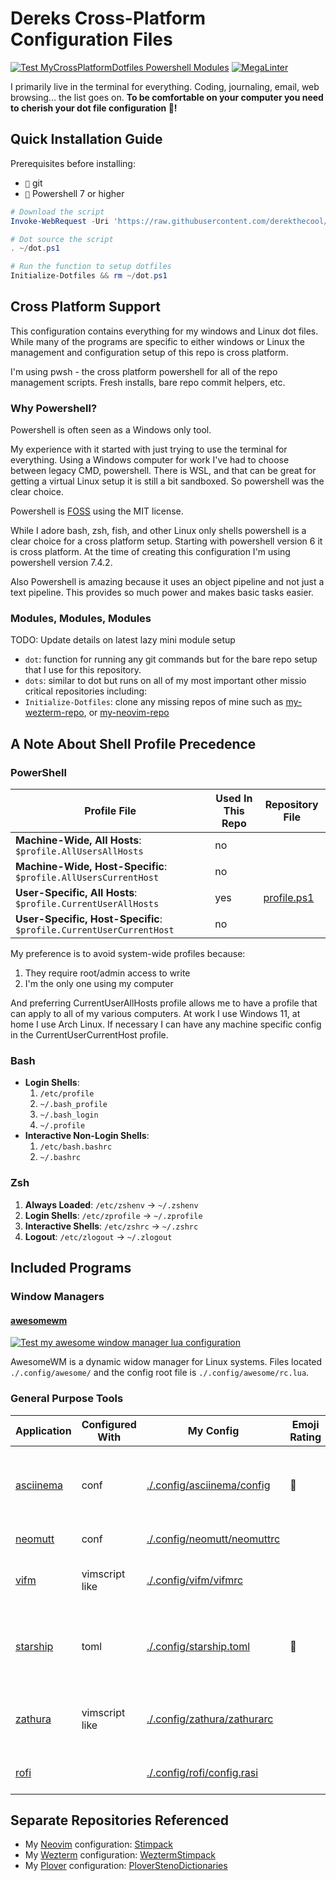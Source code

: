# Dereks Cross-Platform Configuration Files

[![Test MyCrossPlatformDotfiles Powershell Modules](https://github.com/derekthecool/MyCrossPlatformDotfiles/actions/workflows/Test_MyCrossPlatformDotfiles_Powershell_Modules.yaml/badge.svg)](https://github.com/derekthecool/MyCrossPlatformDotfiles/actions/workflows/Test_MyCrossPlatformDotfiles_Powershell_Modules.yaml)
[![MegaLinter](https://github.com/derekthecool/MyCrossPlatformDotfiles/workflows/MegaLinter/badge.svg?branch=master)](https://github.com/derekthecool/MyCrossPlatformDotfiles/actions?query=workflow%3AMegaLinter+branch%3Amaster)

I primarily live in the terminal for everything. Coding, journaling, email, web
browsing... the list goes on.
**To be comfortable on your computer you need to cherish your dot file
configuration 💖!**

## Quick Installation Guide

Prerequisites before installing:

- `` git
- `` Powershell 7 or higher

```powershell
# Download the script
Invoke-WebRequest -Uri 'https://raw.githubusercontent.com/derekthecool/MyCrossPlatformDotfiles/master/Scripts/Dots/DotfileManagement.ps1' -OutFile ~/dot.ps1

# Dot source the script
. ~/dot.ps1

# Run the function to setup dotfiles
Initialize-Dotfiles && rm ~/dot.ps1
```

## Cross Platform Support

This configuration contains everything for my windows and Linux dot files.
While many of the programs are specific to either windows or Linux the
management and configuration setup of this repo is cross platform.

I'm using pwsh - the cross platform powershell for all of the repo management
scripts. Fresh installs, bare repo commit helpers, etc.

### Why Powershell?

Powershell is often seen as a Windows only tool.

My experience with it started with just trying to use the terminal for
everything. Using a Windows computer for work I've had to choose between legacy
CMD, powershell. There is WSL, and that can be great for getting a virtual Linux
setup it is still a bit sandboxed. So powershell was the clear choice.

Powershell is [FOSS](https://github.com/PowerShell/PowerShell?tab=MIT-1-ov-file#readme)
using the MIT license.

While I adore bash, zsh, fish, and other Linux only shells powershell is a clear
choice for a cross platform setup. Starting with powershell version 6 it is
cross platform. At the time of creating this configuration I'm using powershell
version 7.4.2.

Also Powershell is amazing because it uses an object pipeline and not just a
text pipeline. This provides so much power and makes basic tasks easier.

### Modules, Modules, Modules

TODO: Update details on latest lazy mini module setup

- `dot`: function for running any git commands but for the bare repo setup
 that I use for this repository.
- `dots`: similar to dot but runs on all of my most important other missio
 critical repositories including:
- `Initialize-Dotfiles`: clone any missing repos of mine such as
 [my-wezterm-repo][my-wezterm-repo], or [my-neovim-repo][my-neovim-repo]

## A Note About Shell Profile Precedence

### **PowerShell**

| Profile File                                                        | Used In This Repo | Repository File                                   |
|---------------------------------------------------------------------|-------------------|---------------------------------------------------|
| **Machine-Wide, All Hosts**: `$profile.AllUsersAllHosts`            | no                |                                                   |
| **Machine-Wide, Host-Specific**: `$profile.AllUsersCurrentHost`     | no                |                                                   |
| **User-Specific, All Hosts**: `$profile.CurrentUserAllHosts`        | yes               | [profile.ps1](./Documents/PowerShell/profile.ps1) |
| **User-Specific, Host-Specific**: `$profile.CurrentUserCurrentHost` | no                |                                                   |

My preference is to avoid system-wide profiles because:

1. They require root/admin access to write
2. I'm the only one using my computer

And preferring CurrentUserAllHosts profile allows me to have a profile that can
apply to all of my various computers.
At work I use Windows 11, at home I use Arch Linux.
If necessary I can have any machine specific config in the
CurrentUserCurrentHost profile.

### **Bash**

- **Login Shells**:
  1. `/etc/profile`
  2. `~/.bash_profile`
  3. `~/.bash_login`
  4. `~/.profile`
- **Interactive Non-Login Shells**:
  1. `/etc/bash.bashrc`
  2. `~/.bashrc`

### **Zsh**

1. **Always Loaded**: `/etc/zshenv` → `~/.zshenv`
2. **Login Shells**: `/etc/zprofile` → `~/.zprofile`
3. **Interactive Shells**: `/etc/zshrc` → `~/.zshrc`
4. **Logout**: `/etc/zlogout` → `~/.zlogout`

## Included Programs

### Window Managers

#### [awesomewm](https://awesomewm.org/)

[![Test my awesome window manager lua configuration](https://github.com/derekthecool/MyCrossPlatformDotfiles/actions/workflows/test-awesomewm.yaml/badge.svg)](https://github.com/derekthecool/MyCrossPlatformDotfiles/actions/workflows/test-awesomewm.yaml)

AwesomeWM is a dynamic widow manager for Linux systems.
Files located `./.config/awesome/` and the config root file is
`./.config/awesome/rc.lua`.

### General Purpose Tools

| Application            | Configured With | My Config                                                  | Emoji Rating | Description                                                    |
|------------------------|-----------------|------------------------------------------------------------|--------------|----------------------------------------------------------------|
| [asciinema][asciinema] | conf            | [./.config/asciinema/config](./.config/asciinema/config)   |             | Awesome tool to record and play back terminal sessions         |
| [neomutt][neomutt]     | conf            | [./.config/neomutt/neomuttrc](.config/neomutt/neomuttrc)   |              | Terminal email clinet                                          |
| [vifm][vifm]           | vimscript like  | [./.config/vifm/vifmrc](./.config/vifm/vifmrc)             |              | Terminal file manager with vim like mappings                   |
| [starship][starship]   | toml            | [./.config/starship.toml](./.config/starship.toml)         | 󰱫           | Beautiful and functional terminal prompt. Highly configurable. |
| [zathura][zathura]     | vimscript like  | [./.config/zathura/zathurarc](./.config/zathura/zathurarc) |              | Vim-like PDF viewer (NOTE this is a graphical application)     |
| [rofi][rofi]           |                 | [./.config/rofi/config.rasi](./.config/rofi/config.rasi)   |              | Linux application launcher                                     |

## Separate Repositories Referenced

- My [Neovim][Neovim] configuration: [Stimpack][my-neovim-repo]
- My [Wezterm][Wezterm] configuration: [WeztermStimpack][my-wezterm-repo]
- My [Plover][Plover] configuration: [PloverStenoDictionaries][my-plover-repo]

[Neovim]: https://neovim.io/
[Wezterm]: https://wezterm.org/index.html
[my-neovim-repo]: https://github.com/derekthecool/stimpack
[my-wezterm-repo]: https://github.com/derekthecool/WeztermStimpack
[Plover]: https://www.openstenoproject.org/plover/
[my-plover-repo]: https://github.com/derekthecool/PloverStenoDictionaries
[asciinema]: https://asciinema.org/
[neomutt]: https://neomutt.org/
[vifm]: https://vifm.info/
[starship]: https://starship.rs/
[zathura]: https://pwmt.org/projects/zathura/
[rofi]: https://davatorium.github.io/rofi/
